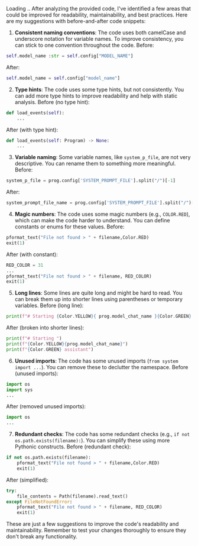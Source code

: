 Loading ..
After analyzing the provided code, I've identified a few areas that could be improved for readability, maintainability, and best practices. Here are my suggestions with before-and-after code snippets:

1. **Consistent naming conventions**:
The code uses both camelCase and underscore notation for variable names. To improve consistency, you can stick to one convention throughout the code.
Before:
```python
self.model_name :str = self.config["MODEL_NAME"]
```
After:
```python
self.model_name = self.config["model_name"]
```

2. **Type hints**:
The code uses some type hints, but not consistently. You can add more type hints to improve readability and help with static analysis.
Before (no type hint):
```python
def load_events(self): 
    ...
```
After (with type hint):
```python
def load_events(self: Program) -> None: 
    ...
```

3. **Variable naming**:
Some variable names, like `system_p_file`, are not very descriptive. You can rename them to something more meaningful.
Before:
```python
system_p_file = prog.config['SYSTEM_PROMPT_FILE'].split("/")[-1]
```
After:
```python
system_prompt_file_name = prog.config['SYSTEM_PROMPT_FILE'].split("/")[-1]
```

4. **Magic numbers**:
The code uses some magic numbers (e.g., `COLOR.RED`), which can make the code harder to understand. You can define constants or enums for these values.
Before:
```python
pformat_text("File not found > " + filename,Color.RED)
exit(1)
```
After (with constant):
```python
RED_COLOR = 31
...
pformat_text("File not found > " + filename, RED_COLOR)
exit(1)
```

5. **Long lines**:
Some lines are quite long and might be hard to read. You can break them up into shorter lines using parentheses or temporary variables.
Before (long line):
```python
print(f"# Starting {Color.YELLOW}{ prog.model_chat_name }{Color.GREEN} assistant")
```
After (broken into shorter lines):
```python
print(f"# Starting ")
print(f"{Color.YELLOW}{prog.model_chat_name}")
print(f"{Color.GREEN} assistant")
```

6. **Unused imports**:
The code has some unused imports (`from system import ...`). You can remove these to declutter the namespace.
Before (unused imports):
```python
import os
import sys
...
```
After (removed unused imports):
```python
import os
...
```

7. **Redundant checks**:
The code has some redundant checks (e.g., `if not os.path.exists(filename):`). You can simplify these using more Pythonic constructs.
Before (redundant check):
```python
if not os.path.exists(filename):
    pformat_text("File not found > " + filename,Color.RED)
    exit(1)
```
After (simplified):
```python
try:
    file_contents = Path(filename).read_text()
except FileNotFoundError:
    pformat_text("File not found > " + filename, RED_COLOR)
    exit(1)
```

These are just a few suggestions to improve the code's readability and maintainability. Remember to test your changes thoroughly to ensure they don't break any functionality.
